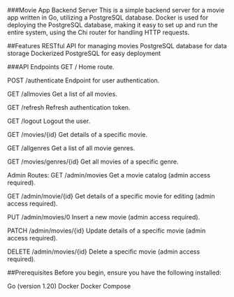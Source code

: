 ###Movie App Backend Server
This is a simple backend server for a movie app written in Go, utilizing a PostgreSQL database. Docker is used for deploying the PostgreSQL database, making it easy to set up and run the entire system, using the Chi router for handling HTTP requests.

##Features
RESTful API for managing movies
PostgreSQL database for data storage
Dockerized PostgreSQL for easy deployment

###API Endpoints
GET /
Home route.

POST /authenticate
Endpoint for user authentication.

GET /allmovies
Get a list of all movies.

GET /refresh
Refresh authentication token.

GET /logout
Logout the user.

GET /movies/{id}
Get details of a specific movie.

GET /allgenres
Get a list of all movie genres.

GET /movies/genres/{id}
Get all movies of a specific genre.

Admin Routes:
GET /admin/movies
Get a movie catalog (admin access required).

GET /admin/movie/{id}
Get details of a specific movie for editing (admin access required).

PUT /admin/movies/0
Insert a new movie (admin access required).

PATCH /admin/movies/{id}
Update details of a specific movie (admin access required).

DELETE /admin/movies/{id}
Delete a specific movie (admin access required).

##Prerequisites
Before you begin, ensure you have the following installed:

Go (version 1.20)
Docker
Docker Compose
